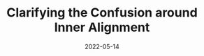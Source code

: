 ---
title: Clarifying the Confusion around Inner Alignment
draft: false
date: 2022-05-14
tags:
  - ai
  - essay
---